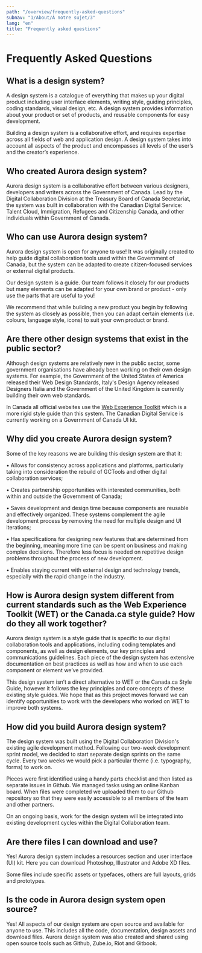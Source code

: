 ```yaml
---
path: "/overview/frequently-asked-questions"
subnav: "1/About/À notre sujet/3"
lang: "en"
title: "Frequently asked questions"
---
```


<helmet>
<title> Frequently Asked Questions - Aurora Design System </title>
</helmet>

# Frequently Asked Questions

## What is a design system?

A design system is a catalogue of everything that makes up your digital product including user interface elements, writing style, guiding principles, coding standards, visual design, etc. A design system provides information about your product or set of products, and reusable components for easy development.

Building a design system is a collaborative effort, and requires expertise across all fields of web and application design. A design system takes into account all aspects of the product and encompasses all levels of the user’s and the creator’s experience.

## Who created Aurora design system?

Aurora design system is a collaborative effort between various designers, developers and writers across the Government of Canada. Lead by the Digital Collaboration Division at the Treasury Board of Canada Secretariat, the system was built in collaboration with the Canadian Digital Service: Talent Cloud, Immigration, Refugees and Citizenship Canada, and other individuals within Government of Canada.

## Who can use Aurora design system?

Aurora design system is open for anyone to use! It was originally created to help guide digital collaboration tools used within the Government of Canada, but the system can be adapted to create citizen-focused services or external digital products.

Our design system is a guide. Our team follows it closely for our products but many elements can be adapted for your own brand or product - only use the parts that are useful to you!

We recommend that while building a new product you begin by following the system as closely as possible, then you can adapt certain elements \(i.e. colours, language style, icons\) to suit your own product or brand.

## Are there other design systems that exist in the public sector?

Although design systems are relatively new in the public sector, some government organisations have already been working on their own design systems. For example, the Government of the United States of America released their Web Design Standards, Italy's Design Agency released Designers Italia and the Government of the United Kingdom is currently building their own web standards.

In Canada all official websites use the [Web Experience Toolkit](https://wet-boew.github.io/v4.0-ci/index-en.html) which is a more rigid style guide than this system. The Canadian Digital Service is currently working on a Government of Canada UI kit.

## Why did you create Aurora design system?

Some of the key reasons we are building this design system are that it:

• Allows for consistency across applications and platforms, particularly taking into consideration the rebuild of GCTools and other digital collaboration services;

• Creates partnership opportunities with interested communities, both within and outside the Government of Canada;

• Saves development and design time because components are reusable and effectively organized. These systems complement the agile development process by removing the need for multiple design and UI iterations;

• Has specifications for designing new features that are determined from the beginning, meaning more time can be spent on business and making complex decisions. Therefore less focus is needed on repetitive design problems throughout the process of new development.

• Enables staying current with external design and technology trends, especially with the rapid change in the industry.

## How is Aurora design system different from current standards such as the Web Experience Toolkit \(WET\) or the Canada.ca style guide? How do they all work together?

Aurora design system is a style guide that is specific to our digital collaboration tools and applications, including coding templates and components, as well as design elements, our key principles and communications guidelines. Each piece of the design system has extensive documentation on best practices as well as how and when to use each component or element we’ve provided.

This design system isn’t a direct alternative to WET or the Canada.ca Style Guide, however it follows the key principles and core concepts of these existing style guides. We hope that as this project moves forward we can identify opportunities to work with the developers who worked on WET to improve both systems.

## How did you build Aurora design system?

The design system was built using the Digital Collaboration Division's existing agile development method. Following our two-week development sprint model, we decided to start separate design sprints on the same cycle. Every two weeks we would pick a particular theme \(i.e. typography, forms\) to work on.

Pieces were first identified using a handy parts checklist and then listed as separate issues in Github. We managed tasks using an online Kanban board. When files were completed we uploaded them to our Github repository so that they were easily accessible to all members of the team and other partners.

On an ongoing basis, work for the design system will be integrated into existing development cycles within the Digital Collaboration team.

## Are there files I can download and use?

Yes! Aurora design system includes a resources section and user interface \(UI\) kit. Here you can download Photoshop, Illustrator and Adobe XD files.

Some files include specific assets or typefaces, others are full layouts, grids and prototypes.

## Is the code in Aurora design system open source?

Yes! All aspects of our design system are open source and available for anyone to use. This includes all the code, documentation, design assets and download files. Aurora design system was also created and shared using open source tools such as Github, Zube.io, Riot and Gitbook.
